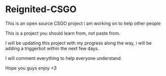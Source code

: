# Reignited-CSGO
This is an open source CSGO project i am working on to help other people

This is a project you should learn from, not paste from.

I will be updating this project with my progress along the way, i will be adding a triggerbot within the next few days.

I will comment everything to help everyone understand.

Hope you guys enjoy <3
